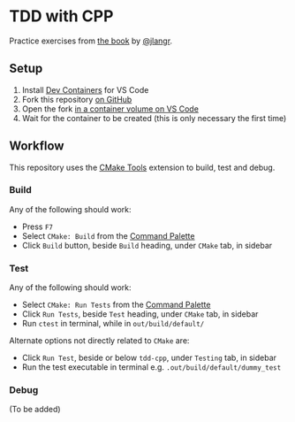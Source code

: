 # TDD with CPP
Practice exercises from [the book](https://pragprog.com/titles/lotdd/) by [@jlangr](https://github.com/jlangr).


## Setup

1. Install [Dev Containers](https://marketplace.visualstudio.com/items?itemName=ms-vscode-remote.remote-containers) for VS Code
2. Fork this repository [on GitHub](https://docs.github.com/en/pull-requests/collaborating-with-pull-requests/working-with-forks/fork-a-repo#forking-a-repository)
3. Open the fork [in a container volume on VS Code](https://code.visualstudio.com/docs/devcontainers/containers#_quick-start-open-a-git-repository-or-github-pr-in-an-isolated-container-volume)
4. Wait for the container to be created (this is only necessary the first time)

## Workflow

This repository uses the [CMake Tools](https://marketplace.visualstudio.com/items?itemName=ms-vscode.cmake-tools) extension to build, test and debug.

### Build
Any of the following should work:
- Press `F7`
- Select `CMake: Build` from the [Command Palette](https://code.visualstudio.com/docs/getstarted/tips-and-tricks#_command-palette)
- Click `Build` button, beside `Build` heading, under `CMake` tab, in sidebar

### Test
Any of the following should work:
- Select `CMake: Run Tests` from the [Command Palette](https://code.visualstudio.com/docs/getstarted/tips-and-tricks#_command-palette)
- Click `Run Tests`, beside `Test` heading, under `CMake` tab, in sidebar
- Run `ctest` in terminal, while in `out/build/default/`

Alternate options not directly related to `CMake` are:
- Click `Run Test`, beside or below `tdd-cpp`, under `Testing` tab, in sidebar
- Run the test executable in terminal e.g. `.out/build/default/dummy_test`

### Debug
(To be added)
